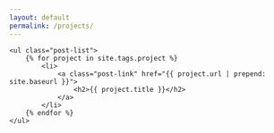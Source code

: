 ```yaml
---
layout: default
permalink: /projects/
---
```


<div class="home">

	<ul class="post-list">
		{% for project in site.tags.project %}
			<li>
				<a class="post-link" href="{{ project.url | prepend: site.baseurl }}">
					<h2>{{ project.title }}</h2>
				</a>
			</li>
		{% endfor %}
	</ul>
</div>
